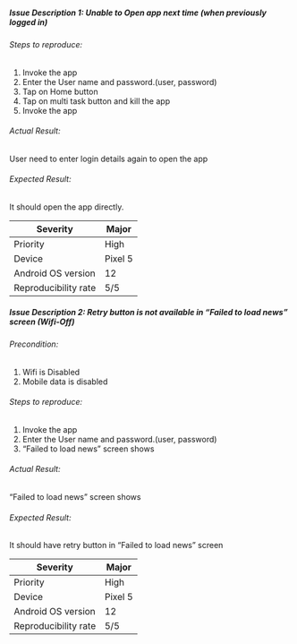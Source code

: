 
##### Issue Description 1: Unable to Open app next time (when previously logged in)
###### Steps to reproduce:

1. Invoke the app  
2. Enter the User name and password.(user, password)  
3. Tap on Home button  
4. Tap on multi task button and kill the app  
5. Invoke the app  

###### Actual Result:
User need to enter login details again to open the app
###### Expected Result:
It should open the app directly.

| Severity             | Major   |
|----------------------|---------|
| Priority             | High    |
| Device               | Pixel 5 |
| Android OS version   | 12      |
| Reproducibility rate | 5/5     |

##### Issue Description 2:  Retry button is not available in “Failed to load news” screen (Wifi-Off)
###### Precondition:
1. Wifi is Disabled
2. Mobile data is disabled


###### Steps to reproduce:
1. Invoke the app  
2. Enter the User name and password.(user, password)  
3. “Failed to load news” screen shows

###### Actual Result:
“Failed to load news” screen shows
###### Expected Result:
It should have retry button in “Failed to load news” screen

| Severity             | Major   |
|----------------------|---------|
| Priority             | High    |
| Device               | Pixel 5 |
| Android OS version   | 12      |
| Reproducibility rate | 5/5     |









